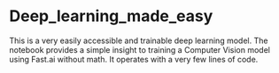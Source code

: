 # Deep_learning_made_easy
This is a very easily accessible and trainable deep learning model. The notebook provides a simple insight to training a Computer Vision model using Fast.ai without math.
It operates with a very few lines of code.

